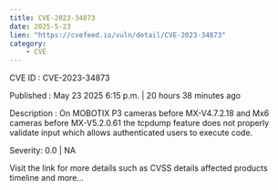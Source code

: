 ```yaml
---
title: CVE-2023-34873
date: 2025-5-23
lien: "https://cvefeed.io/vuln/detail/CVE-2023-34873"
category:
    - CVE
---
```


CVE ID : CVE-2023-34873

Published :  May 23
2025
6:15 p.m. | 20 hours
38 minutes ago

Description : On MOBOTIX P3 cameras before MX-V4.7.2.18 and Mx6 cameras before MX-V5.2.0.61
the tcpdump feature does not properly validate input
which allows authenticated users to execute code.

Severity: 0.0 | NA

Visit the link for more details
such as CVSS details
affected products
timeline
and more...

